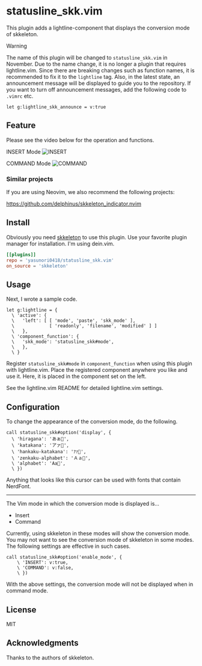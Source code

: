 # statusline_skk.vim

This plugin adds a lightline-component that displays the conversion mode of skkeleton.

> [!WARNING]
> The name of this plugin will be changed to `statusline_skk.vim` in November.
> Due to the name change, it is no longer a plugin that requires lightline.vim.
> Since there are breaking changes such as function names, it is recommended to fix it to the `lightline` tag.
> Also, in the latest state, an announcement message will be displayed to guide you to the repository.
> If you want to turn off announcement messages, add the following code to `.vimrc` etc.

```vim
let g:lightline_skk_announce = v:true
```

## Feature

Please see the video below for the operation and functions.

INSERT Mode
![INSERT](https://user-images.githubusercontent.com/74786563/153974503-7dd17e3a-db6f-4a6d-b3c3-739f56c9a864.gif)

COMMAND Mode
![COMMAND](https://user-images.githubusercontent.com/74786563/153974556-71b5ce42-ed04-4225-9734-ca7ae4ca0648.gif)

### Similar projects

If you are using Neovim, we also recommend the following projects:

https://github.com/delphinus/skkeleton_indicator.nvim

## Install

Obviously you need [skkeleton][1] to use this plugin.
Use your favorite plugin manager for installation.
I'm using dein.vim.

```toml:lazy.toml
[[plugins]]
repo = 'yasunori0418/statusline_skk.vim'
on_source = 'skkeleton'
```

## Usage

Next, I wrote a sample code.

```vim:.vimrc
let g:lightline = {
  \ 'active': {
  \   'left': [ [ 'mode', 'paste', 'skk_mode' ],
  \             [ 'readonly', 'filename', 'modified' ] ]
  \   },
  \ 'component_function': {
  \   'skk_mode': 'statusline_skk#mode',
  \   },
  \ }
```

Register `statusline_skk#mode` in `component_function` when using this plugin with lightline.vim.
Place the registered component anywhere you like and use it.
Here, it is placed in the component set on the left.

See the lightline.vim README for detailed lightline.vim settings.

## Configuration

To change the appearance of the conversion mode, do the following.

```vim:.vimrc
call statusline_skk#option('display', {
  \ 'hiragana': 'あぁ󰗧',
  \ 'katakana': 'アァ󰗧',
  \ 'hankaku-katakana': 'ｱｧ󰗧',
  \ 'zenkaku-alphabet': 'Ａａ󰗧',
  \ 'alphabet': 'Aa󰗧',
  \ })
```

Anything that looks like this cursor can be used with fonts that contain NerdFont.

---

The Vim mode in which the conversion mode is displayed is…

- Insert
- Command

Currently, using skkeleton in these modes will show the conversion mode.
You may not want to see the conversion mode of skkeleton in some modes.
The following settings are effective in such cases.

```vim:.vimrc
call statusline_skk#option('enable_mode', {
    \ 'INSERT': v:true,
    \ 'COMMAND': v:false,
    \ })
```

With the above settings, the conversion mode will not be displayed when in command mode.

## License

MIT

## Acknowledgments

Thanks to the authors of skkeleton.

<!-- Links -->
[1]: https://github.com/vim-skk/skkeleton
